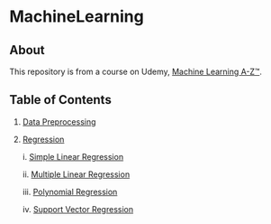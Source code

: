 # MachineLearning

## About
This repository is from a course on Udemy, [Machine Learning A-Z™](https://www.udemy.com/machinelearning/).

## Table of Contents
1. [Data Preprocessing](https://github.com/HippoEug/MachineLearning/tree/master/DataPreprocessing)
2. [Regression](https://github.com/HippoEug/MachineLearning/tree/master/Regression)

    i. [Simple Linear Regression](https://github.com/HippoEug/MachineLearning/tree/master/Regression/SimpleLinearRegression)
    
    ii. [Multiple Linear Regression](https://github.com/HippoEug/MachineLearning/tree/master/Regression/MultipleLinearRegression)
    
    iii. [Polynomial Regression]()
    
    iv. [Support Vector Regression]()
